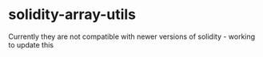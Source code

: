 # solidity-array-utils

Currently they are not compatible with newer versions of solidity - working to update this
